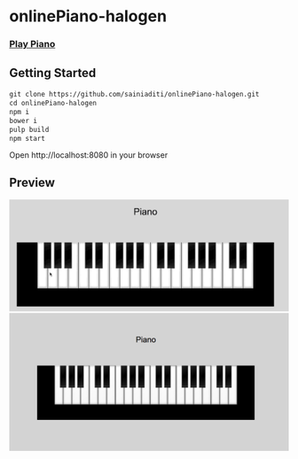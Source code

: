 
# onlinePiano-halogen
### [Play Piano](https://sainiaditi.github.io/onlinePiano-halogen/dist/index.html)

## Getting Started
```
git clone https://github.com/sainiaditi/onlinePiano-halogen.git
cd onlinePiano-halogen
npm i
bower i
pulp build
npm start
```
Open http://localhost:8080 in your browser
## Preview
![Alt Text](Pianogif.gif)
![Screenshot](ScreenShot.png)
